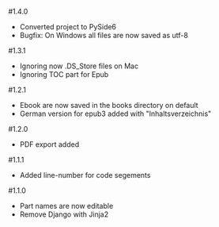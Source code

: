 #1.4.0
- Converted project to PySide6
- Bugfix: On Windows all files are now saved as utf-8

#1.3.1
- Ignoring now .DS_Store files on Mac
- Ignoring TOC part for Epub

#1.2.1
- Ebook are now saved in the books directory on default
- German version for epub3 added with "Inhaltsverzeichnis"
  
#1.2.0
- PDF export added

#1.1.1
- Added line-number for code segements

#1.1.0
- Part names are now editable
- Remove Django with Jinja2